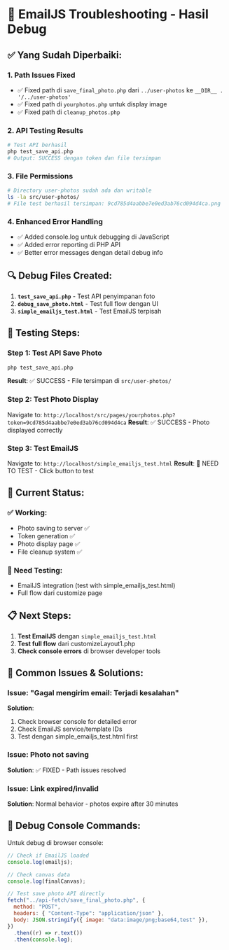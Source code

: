 # 🐛 EmailJS Troubleshooting - Hasil Debug

## ✅ **Yang Sudah Diperbaiki:**

### 1. **Path Issues Fixed**

- ✅ Fixed path di `save_final_photo.php` dari `../user-photos` ke `__DIR__ . '/../user-photos'`
- ✅ Fixed path di `yourphotos.php` untuk display image
- ✅ Fixed path di `cleanup_photos.php`

### 2. **API Testing Results**

```bash
# Test API berhasil
php test_save_api.php
# Output: SUCCESS dengan token dan file tersimpan
```

### 3. **File Permissions**

```bash
# Directory user-photos sudah ada dan writable
ls -la src/user-photos/
# File test berhasil tersimpan: 9cd785d4aabbe7e0ed3ab76cd094d4ca.png
```

### 4. **Enhanced Error Handling**

- ✅ Added console.log untuk debugging di JavaScript
- ✅ Added error reporting di PHP API
- ✅ Better error messages dengan detail debug info

## 🔍 **Debug Files Created:**

1. **`test_save_api.php`** - Test API penyimpanan foto
2. **`debug_save_photo.html`** - Test full flow dengan UI
3. **`simple_emailjs_test.html`** - Test EmailJS terpisah

## 🧪 **Testing Steps:**

### Step 1: Test API Save Photo

```bash
php test_save_api.php
```

**Result**: ✅ SUCCESS - File tersimpan di `src/user-photos/`

### Step 2: Test Photo Display

Navigate to: `http://localhost/src/pages/yourphotos.php?token=9cd785d4aabbe7e0ed3ab76cd094d4ca`
**Result**: ✅ SUCCESS - Photo displayed correctly

### Step 3: Test EmailJS

Navigate to: `http://localhost/simple_emailjs_test.html`
**Result**: 🧪 NEED TO TEST - Click button to test

## 🔧 **Current Status:**

### ✅ **Working:**

- Photo saving to server ✅
- Token generation ✅
- Photo display page ✅
- File cleanup system ✅

### 🧪 **Need Testing:**

- EmailJS integration (test with simple_emailjs_test.html)
- Full flow dari customize page

## 📋 **Next Steps:**

1. **Test EmailJS** dengan `simple_emailjs_test.html`
2. **Test full flow** dari customizeLayout1.php
3. **Check console errors** di browser developer tools

## 🚨 **Common Issues & Solutions:**

### Issue: "Gagal mengirim email: Terjadi kesalahan"

**Solution**:

1. Check browser console for detailed error
2. Check EmailJS service/template IDs
3. Test dengan simple_emailjs_test.html first

### Issue: Photo not saving

**Solution**: ✅ FIXED - Path issues resolved

### Issue: Link expired/invalid

**Solution**: Normal behavior - photos expire after 30 minutes

## 📝 **Debug Console Commands:**

Untuk debug di browser console:

```javascript
// Check if EmailJS loaded
console.log(emailjs);

// Check canvas data
console.log(finalCanvas);

// Test save photo API directly
fetch("../api-fetch/save_final_photo.php", {
  method: "POST",
  headers: { "Content-Type": "application/json" },
  body: JSON.stringify({ image: "data:image/png;base64,test" }),
})
  .then((r) => r.text())
  .then(console.log);
```
